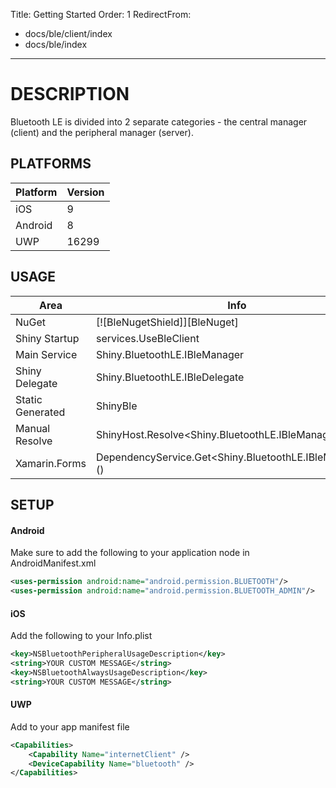 Title: Getting Started
Order: 1
RedirectFrom: 
- docs/ble/client/index
- docs/ble/index
---

# DESCRIPTION

Bluetooth LE is divided into 2 separate categories - the central manager (client) and the peripheral manager (server). 


## PLATFORMS

|Platform|Version|
|--------|-------|
|iOS|9|
|Android|8|
|UWP|16299|

## USAGE

|Area|Info|
|----|----|
|NuGet| [![BleNugetShield]][BleNuget] |
|Shiny Startup|services.UseBleClient|
|Main Service|Shiny.BluetoothLE.IBleManager|
|Shiny Delegate|Shiny.BluetoothLE.IBleDelegate|
|Static Generated|ShinyBle|
|Manual Resolve|ShinyHost.Resolve<Shiny.BluetoothLE.IBleManager>()|
|Xamarin.Forms|DependencyService.Get<Shiny.BluetoothLE.IBleManager>>()|


## SETUP

#### Android
Make sure to add the following to your application node in AndroidManifest.xml
```xml
<uses-permission android:name="android.permission.BLUETOOTH"/>
<uses-permission android:name="android.permission.BLUETOOTH_ADMIN"/>
```


#### iOS
Add the following to your Info.plist
```xml
<key>NSBluetoothPeripheralUsageDescription</key>
<string>YOUR CUSTOM MESSAGE</string>
<key>NSBluetoothAlwaysUsageDescription</key>
<string>YOUR CUSTOM MESSAGE</string>
```

#### UWP
Add to your app manifest file
```xml
<Capabilities>
    <Capability Name="internetClient" />
    <DeviceCapability Name="bluetooth" />
</Capabilities>
```

